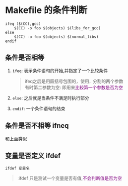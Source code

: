 # Makefile 的条件判断
```make
ifeq ($(CC),gcc)
    $(CC) -o foo $(objects) $(libs_for_gcc)
else
    $(CC) -o foo $(objects) $(normal_libs)
endif
```
## 条件是否相等
1. `ifeq`: 表示条件语句的开始,并指定了一个比较条件  
    > ifeq之后是用圆括号包围的，使用`，`分割的两个参数  
    > 有时第二参数为空: 即用来<font color=purple>比较第一个参数是否为空</font>  

2. `else`: 之后就是当条件不满足时执行部分  

3. `endif`: 一个条件语句的结束  

## 条件是否不相等 ifneq
和上面类似  

## 变量是否定义 ifdef 
`ifdef 变量名`  
> :ifdef 只是测试一个变量是否有值,<font color=purple>不会判断值是否为空</font>  


